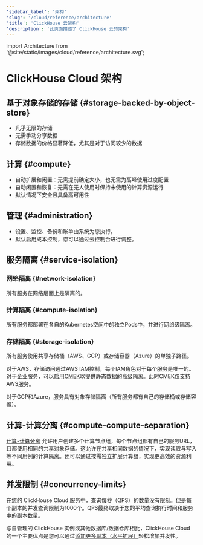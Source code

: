 ```yaml
---
'sidebar_label': '架构'
'slug': '/cloud/reference/architecture'
'title': 'ClickHouse 云架构'
'description': '此页面描述了 ClickHouse 云的架构'
---
```


import Architecture from '@site/static/images/cloud/reference/architecture.svg';

# ClickHouse Cloud 架构

<Architecture alt='ClickHouse Cloud architecture' class='image' />

## 基于对象存储的存储 {#storage-backed-by-object-store}
- 几乎无限的存储
- 无需手动分享数据
- 存储数据的价格显著降低，尤其是对于访问较少的数据

## 计算 {#compute}
- 自动扩展和闲置：无需提前确定大小，也无需为高峰使用过度配置
- 自动闲置和恢复：无需在无人使用时保持未使用的计算资源运行
- 默认情况下安全且具备高可用性

## 管理 {#administration}
- 设置、监控、备份和账单由系统为您执行。
- 默认启用成本控制，您可以通过云控制台进行调整。

## 服务隔离 {#service-isolation}

### 网络隔离 {#network-isolation}

所有服务在网络层面上是隔离的。

### 计算隔离 {#compute-isolation}

所有服务都部署在各自的Kubernetes空间中的独立Pods中，并进行网络级隔离。

### 存储隔离 {#storage-isolation}

所有服务使用共享存储桶（AWS、GCP）或存储容器（Azure）的单独子路径。

对于AWS，存储访问通过AWS IAM控制，每个IAM角色对于每个服务是唯一的。对于企业服务，可以启用[CMEK](/cloud/security/cmek)以提供静态数据的高级隔离。此时CMEK仅支持AWS服务。

对于GCP和Azure，服务具有对象存储隔离（所有服务都有自己的存储桶或存储容器）。

## 计算-计算分离 {#compute-compute-separation}
[计算-计算分离](/cloud/reference/warehouses) 允许用户创建多个计算节点组，每个节点组都有自己的服务URL，且都使用相同的共享对象存储。这允许在共享相同数据的情况下，实现读取与写入等不同用例的计算隔离。还可以通过按需独立扩展计算组，实现更高效的资源利用。

## 并发限制 {#concurrency-limits}

在您的 ClickHouse Cloud 服务中，查询每秒（QPS）的数量没有限制。但是每个副本的并发查询限制为1000个。QPS最终取决于您的平均查询执行时间和服务中的副本数量。

与自管理的 ClickHouse 实例或其他数据库/数据仓库相比，ClickHouse Cloud 的一个主要优点是您可以通过[添加更多副本（水平扩展）](/manage/scaling#manual-horizontal-scaling)轻松增加并发性。

